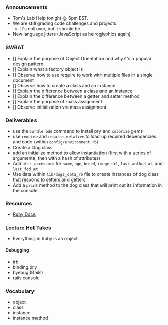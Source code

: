 ### Announcements

- Tom's Lab Help tonight @ 6pm EST.
- We are still grading code challenges and projects
  - It's not over, but it should be.
- New language jitters (JavaScript as heiroglyphics again)

### SWBAT

- [] Explain the purpose of Object Orientation and why it's a popular design pattern
- [] Explain what a factory object is
- [] Observe how to use require to work with multiple files in a single document
- [] Observe how to create a class and an instance
- [] Explain the difference between a class and an instance
- [] Explain the difference between a getter and setter method
- [] Explain the purpose of mass assignment
- [] Observe initialization via mass assignment

### Deliverables

- use the `bundle add` command to install pry and `colorize` gems
- use `require` and `require_relative` to load up required dependencies and code (within `config/environment.rb`)
- Create a Dog class
- add an initialize method to allow instantiation (first with a series of arguments, then with a hash of attributes)
- Add `attr_accessors` for `name`, `age`, `breed`, `image_url`, `last_walked_at`, and `last_fed_at`
- Use data within `lib/dogs_data_rb` file to create instances of dog class that respond to setters and getters
- Add a `print` method to the dog class that will print out its information in the console.

### Resources

- [Ruby Docs](https://ruby-doc.org/)

### Lecture Hot Takes

- Everything in Ruby is an object.

#### Debugging

- irb
- binding.pry
- byebug (Rails)
- rails console

### Vocabulary

- object
- class
- instance
- instance method
